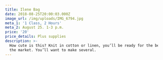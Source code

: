 ```yaml
---
title: Ilene Bag
date: 2018-08-25T20:00:03.000Z
image_url: /img/uploads/IMG_6794.jpg
meta_1: '1 Class, 2 Hours'
meta_2: August 25. 1-3 p.m.
price: '20'
price_details: Plus supplies
description: >-
  How cute is this? Knit in cotton or linen, you’ll be ready for the beach or
  the market. You’ll want to make several.
---
```



